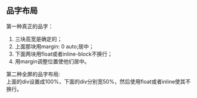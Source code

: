 ## 品字布局

第一种真正的品字：

1. 三块高宽是确定的；
2. 上面那块用margin: 0 auto;居中；
3. 下面两块用float或者inline-block不换行；
4. 用margin调整位置使他们居中。

第二种全屏的品字布局:  
上面的div设置成100%，下面的div分别宽50%，然后使用float或者inline使其不换行。
